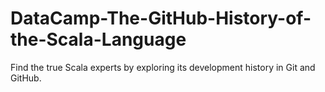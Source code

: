 # DataCamp-The-GitHub-History-of-the-Scala-Language
Find the true Scala experts by exploring its development history in Git and GitHub.
